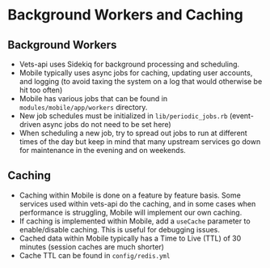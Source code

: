 # Background Workers and Caching

## Background Workers

 * Vets-api uses Sidekiq for background processing and scheduling.
 * Mobile typically uses async jobs for caching, updating user accounts, and logging (to avoid taxing the system on a log that would otherwise be hit too often)
 * Mobile has various jobs that can be found in `modules/mobile/app/workers` directory.
 * New job schedules must be initialized in `lib/periodic_jobs.rb` (event-driven async jobs do not need to be set here)
 * When scheduling a new job, try to spread out jobs to run at different times of the day but keep in mind that many upstream services go down for maintenance in the evening and on weekends.

## Caching

 * Caching within Mobile is done on a feature by feature basis. Some services used within vets-api do the caching, and in some cases when performance is struggling, Mobile will implement our own caching.
 * If caching is implemented within Mobile, add a `useCache` parameter to enable/disable caching. This is useful for debugging issues.
 * Cached data within Mobile typically has a Time to Live (TTL) of 30 minutes (session caches are much shorter)
 * Cache TTL can be found in `config/redis.yml`